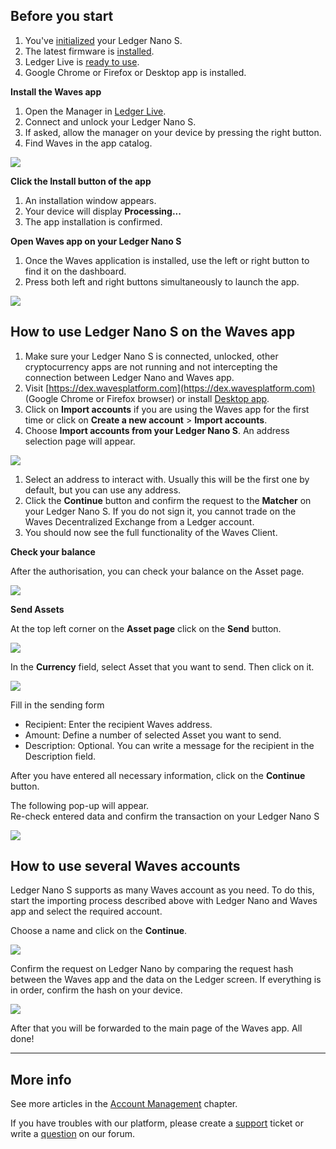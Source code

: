 ## Before you start

1. You've [initialized](https://support.ledgerwallet.com/hc/en-us/articles/360000613793) your Ledger Nano S.
2. The latest firmware is [installed](https://support.ledgerwallet.com/hc/en-us/articles/360002731113).
3. Ledger Live is [ready to use](https://support.ledgerwallet.com/hc/en-us/articles/360006395233).
4. Google Chrome or Firefox or Desktop app is installed.

**Install the Waves app**

1. Open the Manager in [Ledger Live](https://www.ledger.com/pages/ledger-live).
2. Connect and unlock your Ledger Nano S.
3. If asked, allow the manager on your device by pressing the right button.
4. Find Waves in the app catalog.

![](/_assets/ledger_nano_01.png)

**Click the Install button of the app**

1. An installation window appears.
2. Your device will display **Processing...**
3. The app installation is confirmed.

**Open Waves app on your Ledger Nano S**

1. Once the Waves application is installed, use the left or right button to find it on the dashboard.
2. Press both left and right buttons simultaneously to launch the app.

![](/_assets/ledger_nano_02.png)

## How to use Ledger Nano S on the Waves app

1. Make sure your Ledger Nano S is connected, unlocked, other cryptocurrency apps are not running and not intercepting the connection between Ledger Nano and Waves app.   
2. Visit [https://dex.wavesplatform.com](https://dex.wavesplatform.com) \(Google Chrome or Firefox browser\) or install [Desktop app](https://wavesplatform.com/products-exchange).  
3. Click on **Import accounts** if you are using the Waves app for the first time or click on **Create a new account** &gt; **Import accounts**.
4. Choose **Import accounts from your Ledger Nano S**. An address selection page will appear.

![](/_assets/ledger_nano_03.png)

1. Select an address to interact with. Usually this will be the first one by default, but you can use any address.
2. Click the **Continue** button and confirm the request to the **Matcher** on your Ledger Nano S. If you do not sign it, you cannot trade on the Waves Decentralized Exchange from a Ledger account.
3. You should now see the full functionality of the Waves Client.

**Check your balance**

After the authorisation, you can check your balance on the Asset page.

![](/_assets/ledger_nano_04.png)

**Send Assets**

At the top left corner on the **Asset page** click on the **Send** button.

![](/_assets/ledger_nano_05.png)

In the **Currency** field, select Asset that you want to send. Then click on it.

![](/_assets/ledger_nano_06.png)

Fill in the sending form

* Recipient: Enter the recipient Waves address.
* Amount: Define a number of selected Asset you want to send.
* Description: Optional. You can write a message for the recipient in the Description field.

After you have entered all necessary information, click on the **Continue** button.

The following pop-up will appear.  
Re-check entered data and confirm the transaction on your Ledger Nano S

![](/_assets/ledger_nano_07.png)

## How to use several Waves accounts

Ledger Nano S supports as many Waves account as you need. To do this, start the importing process described above with Ledger Nano and Waves app and select the required account.

Choose a name and click on the **Continue**.

![](/_assets/ledger_nano_08.png)

Confirm the request on Ledger Nano by comparing the request hash between the Waves app and the data on the Ledger screen. If everything is in order, confirm the hash on your device.

![](/_assets/ledger_nano_09.png)

After that you will be forwarded to the main page of the Waves app. All done!

---

## More info

See more articles in the [Account Management](/waves-client/account-management.md) chapter.

If you have troubles with our platform, please create a [support](https://support.wavesplatform.com/) ticket or write a [question](https://forum.wavesplatform.com/) on our forum.

